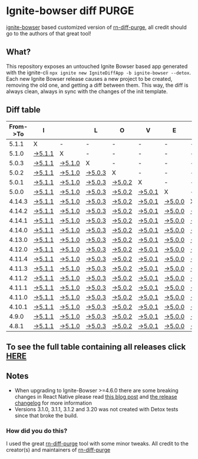 # Ignite-bowser diff PURGE

[ignite-bowser](https://github.com/infinitered/ignite-bowser) based customized version of [rn-diff-purge](https://github.com/react-native-community/rn-diff-purge/), all credit should go to the authors of that great tool!

## What?

This repository exposes an untouched Ignite Bowser based app generated with the ignite-cli
`npx ignite new IgniteDiffApp -b ignite-bowser --detox`. Each new Ignite Bowser release causes a new project to be created, removing the old one, and getting a diff between them. This way, the diff is always clean, always in sync with the changes of the init template.

## Diff table

| From->To | I                                                                                                   |                                                                                                     | L                                                                                                   | O                                                                                                   | V                                                                                                   | E                                                                                                   |                                                                                                       | D                                                                                                     | I                                                                                                     | F                                                                                                     | F                                                                                                     | S                                                                                                     |                                                                                                       |                                                                                                       |                                                                                                       |                                                                                                       |                                                                                                       |                                                                                                      |                                                                                                    |     |
| -------- | --------------------------------------------------------------------------------------------------- | --------------------------------------------------------------------------------------------------- | --------------------------------------------------------------------------------------------------- | --------------------------------------------------------------------------------------------------- | --------------------------------------------------------------------------------------------------- | --------------------------------------------------------------------------------------------------- | ----------------------------------------------------------------------------------------------------- | ----------------------------------------------------------------------------------------------------- | ----------------------------------------------------------------------------------------------------- | ----------------------------------------------------------------------------------------------------- | ----------------------------------------------------------------------------------------------------- | ----------------------------------------------------------------------------------------------------- | ----------------------------------------------------------------------------------------------------- | ----------------------------------------------------------------------------------------------------- | ----------------------------------------------------------------------------------------------------- | ----------------------------------------------------------------------------------------------------- | ----------------------------------------------------------------------------------------------------- | ---------------------------------------------------------------------------------------------------- | -------------------------------------------------------------------------------------------------- | --- |
| 5.1.1    | X                                                                                                   | -                                                                                                   | -                                                                                                   | -                                                                                                   | -                                                                                                   | -                                                                                                   | -                                                                                                     | -                                                                                                     | -                                                                                                     | -                                                                                                     | -                                                                                                     | -                                                                                                     | -                                                                                                     | -                                                                                                     | -                                                                                                     | -                                                                                                     | -                                                                                                     | -                                                                                                    | -                                                                                                  | -   |
| 5.1.0    | [->5.1.1](https://github.com/nirre7/ignite-bowser-diff-purge/compare/release/5.1.0..release/5.1.1)  | X                                                                                                   | -                                                                                                   | -                                                                                                   | -                                                                                                   | -                                                                                                   | -                                                                                                     | -                                                                                                     | -                                                                                                     | -                                                                                                     | -                                                                                                     | -                                                                                                     | -                                                                                                     | -                                                                                                     | -                                                                                                     | -                                                                                                     | -                                                                                                     | -                                                                                                    | -                                                                                                  | -   |
| 5.0.3    | [->5.1.1](https://github.com/nirre7/ignite-bowser-diff-purge/compare/release/5.0.3..release/5.1.1)  | [->5.1.0](https://github.com/nirre7/ignite-bowser-diff-purge/compare/release/5.0.3..release/5.1.0)  | X                                                                                                   | -                                                                                                   | -                                                                                                   | -                                                                                                   | -                                                                                                     | -                                                                                                     | -                                                                                                     | -                                                                                                     | -                                                                                                     | -                                                                                                     | -                                                                                                     | -                                                                                                     | -                                                                                                     | -                                                                                                     | -                                                                                                     | -                                                                                                    | -                                                                                                  | -   |
| 5.0.2    | [->5.1.1](https://github.com/nirre7/ignite-bowser-diff-purge/compare/release/5.0.2..release/5.1.1)  | [->5.1.0](https://github.com/nirre7/ignite-bowser-diff-purge/compare/release/5.0.2..release/5.1.0)  | [->5.0.3](https://github.com/nirre7/ignite-bowser-diff-purge/compare/release/5.0.2..release/5.0.3)  | X                                                                                                   | -                                                                                                   | -                                                                                                   | -                                                                                                     | -                                                                                                     | -                                                                                                     | -                                                                                                     | -                                                                                                     | -                                                                                                     | -                                                                                                     | -                                                                                                     | -                                                                                                     | -                                                                                                     | -                                                                                                     | -                                                                                                    | -                                                                                                  | -   |
| 5.0.1    | [->5.1.1](https://github.com/nirre7/ignite-bowser-diff-purge/compare/release/5.0.1..release/5.1.1)  | [->5.1.0](https://github.com/nirre7/ignite-bowser-diff-purge/compare/release/5.0.1..release/5.1.0)  | [->5.0.3](https://github.com/nirre7/ignite-bowser-diff-purge/compare/release/5.0.1..release/5.0.3)  | [->5.0.2](https://github.com/nirre7/ignite-bowser-diff-purge/compare/release/5.0.1..release/5.0.2)  | X                                                                                                   | -                                                                                                   | -                                                                                                     | -                                                                                                     | -                                                                                                     | -                                                                                                     | -                                                                                                     | -                                                                                                     | -                                                                                                     | -                                                                                                     | -                                                                                                     | -                                                                                                     | -                                                                                                     | -                                                                                                    | -                                                                                                  | -   |
| 5.0.0    | [->5.1.1](https://github.com/nirre7/ignite-bowser-diff-purge/compare/release/5.0.0..release/5.1.1)  | [->5.1.0](https://github.com/nirre7/ignite-bowser-diff-purge/compare/release/5.0.0..release/5.1.0)  | [->5.0.3](https://github.com/nirre7/ignite-bowser-diff-purge/compare/release/5.0.0..release/5.0.3)  | [->5.0.2](https://github.com/nirre7/ignite-bowser-diff-purge/compare/release/5.0.0..release/5.0.2)  | [->5.0.1](https://github.com/nirre7/ignite-bowser-diff-purge/compare/release/5.0.0..release/5.0.1)  | X                                                                                                   | -                                                                                                     | -                                                                                                     | -                                                                                                     | -                                                                                                     | -                                                                                                     | -                                                                                                     | -                                                                                                     | -                                                                                                     | -                                                                                                     | -                                                                                                     | -                                                                                                     | -                                                                                                    | -                                                                                                  | -   |
| 4.14.3   | [->5.1.1](https://github.com/nirre7/ignite-bowser-diff-purge/compare/release/4.14.3..release/5.1.1) | [->5.1.0](https://github.com/nirre7/ignite-bowser-diff-purge/compare/release/4.14.3..release/5.1.0) | [->5.0.3](https://github.com/nirre7/ignite-bowser-diff-purge/compare/release/4.14.3..release/5.0.3) | [->5.0.2](https://github.com/nirre7/ignite-bowser-diff-purge/compare/release/4.14.3..release/5.0.2) | [->5.0.1](https://github.com/nirre7/ignite-bowser-diff-purge/compare/release/4.14.3..release/5.0.1) | [->5.0.0](https://github.com/nirre7/ignite-bowser-diff-purge/compare/release/4.14.3..release/5.0.0) | X                                                                                                     | -                                                                                                     | -                                                                                                     | -                                                                                                     | -                                                                                                     | -                                                                                                     | -                                                                                                     | -                                                                                                     | -                                                                                                     | -                                                                                                     | -                                                                                                     | -                                                                                                    | -                                                                                                  | -   |
| 4.14.2   | [->5.1.1](https://github.com/nirre7/ignite-bowser-diff-purge/compare/release/4.14.2..release/5.1.1) | [->5.1.0](https://github.com/nirre7/ignite-bowser-diff-purge/compare/release/4.14.2..release/5.1.0) | [->5.0.3](https://github.com/nirre7/ignite-bowser-diff-purge/compare/release/4.14.2..release/5.0.3) | [->5.0.2](https://github.com/nirre7/ignite-bowser-diff-purge/compare/release/4.14.2..release/5.0.2) | [->5.0.1](https://github.com/nirre7/ignite-bowser-diff-purge/compare/release/4.14.2..release/5.0.1) | [->5.0.0](https://github.com/nirre7/ignite-bowser-diff-purge/compare/release/4.14.2..release/5.0.0) | [->4.14.3](https://github.com/nirre7/ignite-bowser-diff-purge/compare/release/4.14.2..release/4.14.3) | X                                                                                                     | -                                                                                                     | -                                                                                                     | -                                                                                                     | -                                                                                                     | -                                                                                                     | -                                                                                                     | -                                                                                                     | -                                                                                                     | -                                                                                                     | -                                                                                                    | -                                                                                                  | -   |
| 4.14.1   | [->5.1.1](https://github.com/nirre7/ignite-bowser-diff-purge/compare/release/4.14.1..release/5.1.1) | [->5.1.0](https://github.com/nirre7/ignite-bowser-diff-purge/compare/release/4.14.1..release/5.1.0) | [->5.0.3](https://github.com/nirre7/ignite-bowser-diff-purge/compare/release/4.14.1..release/5.0.3) | [->5.0.2](https://github.com/nirre7/ignite-bowser-diff-purge/compare/release/4.14.1..release/5.0.2) | [->5.0.1](https://github.com/nirre7/ignite-bowser-diff-purge/compare/release/4.14.1..release/5.0.1) | [->5.0.0](https://github.com/nirre7/ignite-bowser-diff-purge/compare/release/4.14.1..release/5.0.0) | [->4.14.3](https://github.com/nirre7/ignite-bowser-diff-purge/compare/release/4.14.1..release/4.14.3) | [->4.14.2](https://github.com/nirre7/ignite-bowser-diff-purge/compare/release/4.14.1..release/4.14.2) | X                                                                                                     | -                                                                                                     | -                                                                                                     | -                                                                                                     | -                                                                                                     | -                                                                                                     | -                                                                                                     | -                                                                                                     | -                                                                                                     | -                                                                                                    | -                                                                                                  | -   |
| 4.14.0   | [->5.1.1](https://github.com/nirre7/ignite-bowser-diff-purge/compare/release/4.14.0..release/5.1.1) | [->5.1.0](https://github.com/nirre7/ignite-bowser-diff-purge/compare/release/4.14.0..release/5.1.0) | [->5.0.3](https://github.com/nirre7/ignite-bowser-diff-purge/compare/release/4.14.0..release/5.0.3) | [->5.0.2](https://github.com/nirre7/ignite-bowser-diff-purge/compare/release/4.14.0..release/5.0.2) | [->5.0.1](https://github.com/nirre7/ignite-bowser-diff-purge/compare/release/4.14.0..release/5.0.1) | [->5.0.0](https://github.com/nirre7/ignite-bowser-diff-purge/compare/release/4.14.0..release/5.0.0) | [->4.14.3](https://github.com/nirre7/ignite-bowser-diff-purge/compare/release/4.14.0..release/4.14.3) | [->4.14.2](https://github.com/nirre7/ignite-bowser-diff-purge/compare/release/4.14.0..release/4.14.2) | [->4.14.1](https://github.com/nirre7/ignite-bowser-diff-purge/compare/release/4.14.0..release/4.14.1) | X                                                                                                     | -                                                                                                     | -                                                                                                     | -                                                                                                     | -                                                                                                     | -                                                                                                     | -                                                                                                     | -                                                                                                     | -                                                                                                    | -                                                                                                  | -   |
| 4.13.0   | [->5.1.1](https://github.com/nirre7/ignite-bowser-diff-purge/compare/release/4.13.0..release/5.1.1) | [->5.1.0](https://github.com/nirre7/ignite-bowser-diff-purge/compare/release/4.13.0..release/5.1.0) | [->5.0.3](https://github.com/nirre7/ignite-bowser-diff-purge/compare/release/4.13.0..release/5.0.3) | [->5.0.2](https://github.com/nirre7/ignite-bowser-diff-purge/compare/release/4.13.0..release/5.0.2) | [->5.0.1](https://github.com/nirre7/ignite-bowser-diff-purge/compare/release/4.13.0..release/5.0.1) | [->5.0.0](https://github.com/nirre7/ignite-bowser-diff-purge/compare/release/4.13.0..release/5.0.0) | [->4.14.3](https://github.com/nirre7/ignite-bowser-diff-purge/compare/release/4.13.0..release/4.14.3) | [->4.14.2](https://github.com/nirre7/ignite-bowser-diff-purge/compare/release/4.13.0..release/4.14.2) | [->4.14.1](https://github.com/nirre7/ignite-bowser-diff-purge/compare/release/4.13.0..release/4.14.1) | [->4.14.0](https://github.com/nirre7/ignite-bowser-diff-purge/compare/release/4.13.0..release/4.14.0) | X                                                                                                     | -                                                                                                     | -                                                                                                     | -                                                                                                     | -                                                                                                     | -                                                                                                     | -                                                                                                     | -                                                                                                    | -                                                                                                  | -   |
| 4.12.0   | [->5.1.1](https://github.com/nirre7/ignite-bowser-diff-purge/compare/release/4.12.0..release/5.1.1) | [->5.1.0](https://github.com/nirre7/ignite-bowser-diff-purge/compare/release/4.12.0..release/5.1.0) | [->5.0.3](https://github.com/nirre7/ignite-bowser-diff-purge/compare/release/4.12.0..release/5.0.3) | [->5.0.2](https://github.com/nirre7/ignite-bowser-diff-purge/compare/release/4.12.0..release/5.0.2) | [->5.0.1](https://github.com/nirre7/ignite-bowser-diff-purge/compare/release/4.12.0..release/5.0.1) | [->5.0.0](https://github.com/nirre7/ignite-bowser-diff-purge/compare/release/4.12.0..release/5.0.0) | [->4.14.3](https://github.com/nirre7/ignite-bowser-diff-purge/compare/release/4.12.0..release/4.14.3) | [->4.14.2](https://github.com/nirre7/ignite-bowser-diff-purge/compare/release/4.12.0..release/4.14.2) | [->4.14.1](https://github.com/nirre7/ignite-bowser-diff-purge/compare/release/4.12.0..release/4.14.1) | [->4.14.0](https://github.com/nirre7/ignite-bowser-diff-purge/compare/release/4.12.0..release/4.14.0) | [->4.13.0](https://github.com/nirre7/ignite-bowser-diff-purge/compare/release/4.12.0..release/4.13.0) | X                                                                                                     | -                                                                                                     | -                                                                                                     | -                                                                                                     | -                                                                                                     | -                                                                                                     | -                                                                                                    | -                                                                                                  | -   |
| 4.11.4   | [->5.1.1](https://github.com/nirre7/ignite-bowser-diff-purge/compare/release/4.11.4..release/5.1.1) | [->5.1.0](https://github.com/nirre7/ignite-bowser-diff-purge/compare/release/4.11.4..release/5.1.0) | [->5.0.3](https://github.com/nirre7/ignite-bowser-diff-purge/compare/release/4.11.4..release/5.0.3) | [->5.0.2](https://github.com/nirre7/ignite-bowser-diff-purge/compare/release/4.11.4..release/5.0.2) | [->5.0.1](https://github.com/nirre7/ignite-bowser-diff-purge/compare/release/4.11.4..release/5.0.1) | [->5.0.0](https://github.com/nirre7/ignite-bowser-diff-purge/compare/release/4.11.4..release/5.0.0) | [->4.14.3](https://github.com/nirre7/ignite-bowser-diff-purge/compare/release/4.11.4..release/4.14.3) | [->4.14.2](https://github.com/nirre7/ignite-bowser-diff-purge/compare/release/4.11.4..release/4.14.2) | [->4.14.1](https://github.com/nirre7/ignite-bowser-diff-purge/compare/release/4.11.4..release/4.14.1) | [->4.14.0](https://github.com/nirre7/ignite-bowser-diff-purge/compare/release/4.11.4..release/4.14.0) | [->4.13.0](https://github.com/nirre7/ignite-bowser-diff-purge/compare/release/4.11.4..release/4.13.0) | [->4.12.0](https://github.com/nirre7/ignite-bowser-diff-purge/compare/release/4.11.4..release/4.12.0) | X                                                                                                     | -                                                                                                     | -                                                                                                     | -                                                                                                     | -                                                                                                     | -                                                                                                    | -                                                                                                  | -   |
| 4.11.3   | [->5.1.1](https://github.com/nirre7/ignite-bowser-diff-purge/compare/release/4.11.3..release/5.1.1) | [->5.1.0](https://github.com/nirre7/ignite-bowser-diff-purge/compare/release/4.11.3..release/5.1.0) | [->5.0.3](https://github.com/nirre7/ignite-bowser-diff-purge/compare/release/4.11.3..release/5.0.3) | [->5.0.2](https://github.com/nirre7/ignite-bowser-diff-purge/compare/release/4.11.3..release/5.0.2) | [->5.0.1](https://github.com/nirre7/ignite-bowser-diff-purge/compare/release/4.11.3..release/5.0.1) | [->5.0.0](https://github.com/nirre7/ignite-bowser-diff-purge/compare/release/4.11.3..release/5.0.0) | [->4.14.3](https://github.com/nirre7/ignite-bowser-diff-purge/compare/release/4.11.3..release/4.14.3) | [->4.14.2](https://github.com/nirre7/ignite-bowser-diff-purge/compare/release/4.11.3..release/4.14.2) | [->4.14.1](https://github.com/nirre7/ignite-bowser-diff-purge/compare/release/4.11.3..release/4.14.1) | [->4.14.0](https://github.com/nirre7/ignite-bowser-diff-purge/compare/release/4.11.3..release/4.14.0) | [->4.13.0](https://github.com/nirre7/ignite-bowser-diff-purge/compare/release/4.11.3..release/4.13.0) | [->4.12.0](https://github.com/nirre7/ignite-bowser-diff-purge/compare/release/4.11.3..release/4.12.0) | [->4.11.4](https://github.com/nirre7/ignite-bowser-diff-purge/compare/release/4.11.3..release/4.11.4) | X                                                                                                     | -                                                                                                     | -                                                                                                     | -                                                                                                     | -                                                                                                    | -                                                                                                  | -   |
| 4.11.2   | [->5.1.1](https://github.com/nirre7/ignite-bowser-diff-purge/compare/release/4.11.2..release/5.1.1) | [->5.1.0](https://github.com/nirre7/ignite-bowser-diff-purge/compare/release/4.11.2..release/5.1.0) | [->5.0.3](https://github.com/nirre7/ignite-bowser-diff-purge/compare/release/4.11.2..release/5.0.3) | [->5.0.2](https://github.com/nirre7/ignite-bowser-diff-purge/compare/release/4.11.2..release/5.0.2) | [->5.0.1](https://github.com/nirre7/ignite-bowser-diff-purge/compare/release/4.11.2..release/5.0.1) | [->5.0.0](https://github.com/nirre7/ignite-bowser-diff-purge/compare/release/4.11.2..release/5.0.0) | [->4.14.3](https://github.com/nirre7/ignite-bowser-diff-purge/compare/release/4.11.2..release/4.14.3) | [->4.14.2](https://github.com/nirre7/ignite-bowser-diff-purge/compare/release/4.11.2..release/4.14.2) | [->4.14.1](https://github.com/nirre7/ignite-bowser-diff-purge/compare/release/4.11.2..release/4.14.1) | [->4.14.0](https://github.com/nirre7/ignite-bowser-diff-purge/compare/release/4.11.2..release/4.14.0) | [->4.13.0](https://github.com/nirre7/ignite-bowser-diff-purge/compare/release/4.11.2..release/4.13.0) | [->4.12.0](https://github.com/nirre7/ignite-bowser-diff-purge/compare/release/4.11.2..release/4.12.0) | [->4.11.4](https://github.com/nirre7/ignite-bowser-diff-purge/compare/release/4.11.2..release/4.11.4) | [->4.11.3](https://github.com/nirre7/ignite-bowser-diff-purge/compare/release/4.11.2..release/4.11.3) | X                                                                                                     | -                                                                                                     | -                                                                                                     | -                                                                                                    | -                                                                                                  | -   |
| 4.11.1   | [->5.1.1](https://github.com/nirre7/ignite-bowser-diff-purge/compare/release/4.11.1..release/5.1.1) | [->5.1.0](https://github.com/nirre7/ignite-bowser-diff-purge/compare/release/4.11.1..release/5.1.0) | [->5.0.3](https://github.com/nirre7/ignite-bowser-diff-purge/compare/release/4.11.1..release/5.0.3) | [->5.0.2](https://github.com/nirre7/ignite-bowser-diff-purge/compare/release/4.11.1..release/5.0.2) | [->5.0.1](https://github.com/nirre7/ignite-bowser-diff-purge/compare/release/4.11.1..release/5.0.1) | [->5.0.0](https://github.com/nirre7/ignite-bowser-diff-purge/compare/release/4.11.1..release/5.0.0) | [->4.14.3](https://github.com/nirre7/ignite-bowser-diff-purge/compare/release/4.11.1..release/4.14.3) | [->4.14.2](https://github.com/nirre7/ignite-bowser-diff-purge/compare/release/4.11.1..release/4.14.2) | [->4.14.1](https://github.com/nirre7/ignite-bowser-diff-purge/compare/release/4.11.1..release/4.14.1) | [->4.14.0](https://github.com/nirre7/ignite-bowser-diff-purge/compare/release/4.11.1..release/4.14.0) | [->4.13.0](https://github.com/nirre7/ignite-bowser-diff-purge/compare/release/4.11.1..release/4.13.0) | [->4.12.0](https://github.com/nirre7/ignite-bowser-diff-purge/compare/release/4.11.1..release/4.12.0) | [->4.11.4](https://github.com/nirre7/ignite-bowser-diff-purge/compare/release/4.11.1..release/4.11.4) | [->4.11.3](https://github.com/nirre7/ignite-bowser-diff-purge/compare/release/4.11.1..release/4.11.3) | [->4.11.2](https://github.com/nirre7/ignite-bowser-diff-purge/compare/release/4.11.1..release/4.11.2) | X                                                                                                     | -                                                                                                     | -                                                                                                    | -                                                                                                  | -   |
| 4.11.0   | [->5.1.1](https://github.com/nirre7/ignite-bowser-diff-purge/compare/release/4.11.0..release/5.1.1) | [->5.1.0](https://github.com/nirre7/ignite-bowser-diff-purge/compare/release/4.11.0..release/5.1.0) | [->5.0.3](https://github.com/nirre7/ignite-bowser-diff-purge/compare/release/4.11.0..release/5.0.3) | [->5.0.2](https://github.com/nirre7/ignite-bowser-diff-purge/compare/release/4.11.0..release/5.0.2) | [->5.0.1](https://github.com/nirre7/ignite-bowser-diff-purge/compare/release/4.11.0..release/5.0.1) | [->5.0.0](https://github.com/nirre7/ignite-bowser-diff-purge/compare/release/4.11.0..release/5.0.0) | [->4.14.3](https://github.com/nirre7/ignite-bowser-diff-purge/compare/release/4.11.0..release/4.14.3) | [->4.14.2](https://github.com/nirre7/ignite-bowser-diff-purge/compare/release/4.11.0..release/4.14.2) | [->4.14.1](https://github.com/nirre7/ignite-bowser-diff-purge/compare/release/4.11.0..release/4.14.1) | [->4.14.0](https://github.com/nirre7/ignite-bowser-diff-purge/compare/release/4.11.0..release/4.14.0) | [->4.13.0](https://github.com/nirre7/ignite-bowser-diff-purge/compare/release/4.11.0..release/4.13.0) | [->4.12.0](https://github.com/nirre7/ignite-bowser-diff-purge/compare/release/4.11.0..release/4.12.0) | [->4.11.4](https://github.com/nirre7/ignite-bowser-diff-purge/compare/release/4.11.0..release/4.11.4) | [->4.11.3](https://github.com/nirre7/ignite-bowser-diff-purge/compare/release/4.11.0..release/4.11.3) | [->4.11.2](https://github.com/nirre7/ignite-bowser-diff-purge/compare/release/4.11.0..release/4.11.2) | [->4.11.1](https://github.com/nirre7/ignite-bowser-diff-purge/compare/release/4.11.0..release/4.11.1) | X                                                                                                     | -                                                                                                    | -                                                                                                  | -   |
| 4.10.1   | [->5.1.1](https://github.com/nirre7/ignite-bowser-diff-purge/compare/release/4.10.1..release/5.1.1) | [->5.1.0](https://github.com/nirre7/ignite-bowser-diff-purge/compare/release/4.10.1..release/5.1.0) | [->5.0.3](https://github.com/nirre7/ignite-bowser-diff-purge/compare/release/4.10.1..release/5.0.3) | [->5.0.2](https://github.com/nirre7/ignite-bowser-diff-purge/compare/release/4.10.1..release/5.0.2) | [->5.0.1](https://github.com/nirre7/ignite-bowser-diff-purge/compare/release/4.10.1..release/5.0.1) | [->5.0.0](https://github.com/nirre7/ignite-bowser-diff-purge/compare/release/4.10.1..release/5.0.0) | [->4.14.3](https://github.com/nirre7/ignite-bowser-diff-purge/compare/release/4.10.1..release/4.14.3) | [->4.14.2](https://github.com/nirre7/ignite-bowser-diff-purge/compare/release/4.10.1..release/4.14.2) | [->4.14.1](https://github.com/nirre7/ignite-bowser-diff-purge/compare/release/4.10.1..release/4.14.1) | [->4.14.0](https://github.com/nirre7/ignite-bowser-diff-purge/compare/release/4.10.1..release/4.14.0) | [->4.13.0](https://github.com/nirre7/ignite-bowser-diff-purge/compare/release/4.10.1..release/4.13.0) | [->4.12.0](https://github.com/nirre7/ignite-bowser-diff-purge/compare/release/4.10.1..release/4.12.0) | [->4.11.4](https://github.com/nirre7/ignite-bowser-diff-purge/compare/release/4.10.1..release/4.11.4) | [->4.11.3](https://github.com/nirre7/ignite-bowser-diff-purge/compare/release/4.10.1..release/4.11.3) | [->4.11.2](https://github.com/nirre7/ignite-bowser-diff-purge/compare/release/4.10.1..release/4.11.2) | [->4.11.1](https://github.com/nirre7/ignite-bowser-diff-purge/compare/release/4.10.1..release/4.11.1) | [->4.11.0](https://github.com/nirre7/ignite-bowser-diff-purge/compare/release/4.10.1..release/4.11.0) | X                                                                                                    | -                                                                                                  | -   |
| 4.9.0    | [->5.1.1](https://github.com/nirre7/ignite-bowser-diff-purge/compare/release/4.9.0..release/5.1.1)  | [->5.1.0](https://github.com/nirre7/ignite-bowser-diff-purge/compare/release/4.9.0..release/5.1.0)  | [->5.0.3](https://github.com/nirre7/ignite-bowser-diff-purge/compare/release/4.9.0..release/5.0.3)  | [->5.0.2](https://github.com/nirre7/ignite-bowser-diff-purge/compare/release/4.9.0..release/5.0.2)  | [->5.0.1](https://github.com/nirre7/ignite-bowser-diff-purge/compare/release/4.9.0..release/5.0.1)  | [->5.0.0](https://github.com/nirre7/ignite-bowser-diff-purge/compare/release/4.9.0..release/5.0.0)  | [->4.14.3](https://github.com/nirre7/ignite-bowser-diff-purge/compare/release/4.9.0..release/4.14.3)  | [->4.14.2](https://github.com/nirre7/ignite-bowser-diff-purge/compare/release/4.9.0..release/4.14.2)  | [->4.14.1](https://github.com/nirre7/ignite-bowser-diff-purge/compare/release/4.9.0..release/4.14.1)  | [->4.14.0](https://github.com/nirre7/ignite-bowser-diff-purge/compare/release/4.9.0..release/4.14.0)  | [->4.13.0](https://github.com/nirre7/ignite-bowser-diff-purge/compare/release/4.9.0..release/4.13.0)  | [->4.12.0](https://github.com/nirre7/ignite-bowser-diff-purge/compare/release/4.9.0..release/4.12.0)  | [->4.11.4](https://github.com/nirre7/ignite-bowser-diff-purge/compare/release/4.9.0..release/4.11.4)  | [->4.11.3](https://github.com/nirre7/ignite-bowser-diff-purge/compare/release/4.9.0..release/4.11.3)  | [->4.11.2](https://github.com/nirre7/ignite-bowser-diff-purge/compare/release/4.9.0..release/4.11.2)  | [->4.11.1](https://github.com/nirre7/ignite-bowser-diff-purge/compare/release/4.9.0..release/4.11.1)  | [->4.11.0](https://github.com/nirre7/ignite-bowser-diff-purge/compare/release/4.9.0..release/4.11.0)  | [->4.10.1](https://github.com/nirre7/ignite-bowser-diff-purge/compare/release/4.9.0..release/4.10.1) | X                                                                                                  | -   |
| 4.8.1    | [->5.1.1](https://github.com/nirre7/ignite-bowser-diff-purge/compare/release/4.8.1..release/5.1.1)  | [->5.1.0](https://github.com/nirre7/ignite-bowser-diff-purge/compare/release/4.8.1..release/5.1.0)  | [->5.0.3](https://github.com/nirre7/ignite-bowser-diff-purge/compare/release/4.8.1..release/5.0.3)  | [->5.0.2](https://github.com/nirre7/ignite-bowser-diff-purge/compare/release/4.8.1..release/5.0.2)  | [->5.0.1](https://github.com/nirre7/ignite-bowser-diff-purge/compare/release/4.8.1..release/5.0.1)  | [->5.0.0](https://github.com/nirre7/ignite-bowser-diff-purge/compare/release/4.8.1..release/5.0.0)  | [->4.14.3](https://github.com/nirre7/ignite-bowser-diff-purge/compare/release/4.8.1..release/4.14.3)  | [->4.14.2](https://github.com/nirre7/ignite-bowser-diff-purge/compare/release/4.8.1..release/4.14.2)  | [->4.14.1](https://github.com/nirre7/ignite-bowser-diff-purge/compare/release/4.8.1..release/4.14.1)  | [->4.14.0](https://github.com/nirre7/ignite-bowser-diff-purge/compare/release/4.8.1..release/4.14.0)  | [->4.13.0](https://github.com/nirre7/ignite-bowser-diff-purge/compare/release/4.8.1..release/4.13.0)  | [->4.12.0](https://github.com/nirre7/ignite-bowser-diff-purge/compare/release/4.8.1..release/4.12.0)  | [->4.11.4](https://github.com/nirre7/ignite-bowser-diff-purge/compare/release/4.8.1..release/4.11.4)  | [->4.11.3](https://github.com/nirre7/ignite-bowser-diff-purge/compare/release/4.8.1..release/4.11.3)  | [->4.11.2](https://github.com/nirre7/ignite-bowser-diff-purge/compare/release/4.8.1..release/4.11.2)  | [->4.11.1](https://github.com/nirre7/ignite-bowser-diff-purge/compare/release/4.8.1..release/4.11.1)  | [->4.11.0](https://github.com/nirre7/ignite-bowser-diff-purge/compare/release/4.8.1..release/4.11.0)  | [->4.10.1](https://github.com/nirre7/ignite-bowser-diff-purge/compare/release/4.8.1..release/4.10.1) | [->4.9.0](https://github.com/nirre7/ignite-bowser-diff-purge/compare/release/4.8.1..release/4.9.0) | X   |

## To see the full table containing all releases click [HERE](https://nirre7.github.io/ignite-bowser-diff-purge/)

## Notes

- When upgrading to Ignite-Bowser >=4.6.0 there are some breaking changes in React Native please read [this blog post](https://facebook.github.io/react-native/blog/2019/07/03/version-60) and [the release changelog](https://github.com/react-native-community/releases/blob/master/CHANGELOG.md#060) for more information
- Versions 3.1.0, 3.1.1, 3.1.2 and 3.20 was not created with Detox tests since that broke the build. 

### How did you do this?

I used the great [rn-diff-purge](https://github.com/react-native-community/rn-diff-purge/) tool with some minor tweaks. 
All credit to the creator(s) and maintainers of [rn-diff-purge](https://github.com/react-native-community/rn-diff-purge/)

